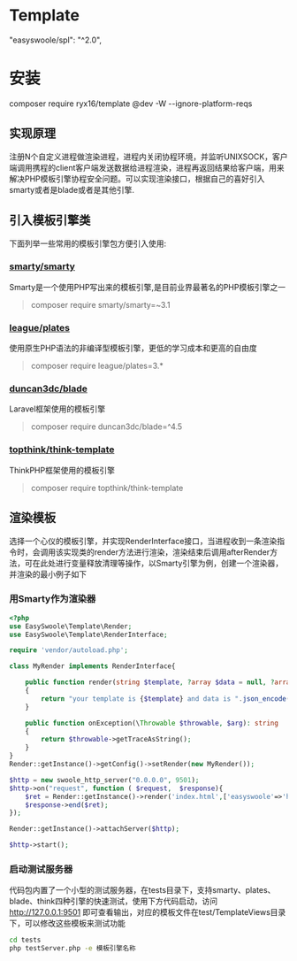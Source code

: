 # Template
"easyswoole/spl": "^2.0",

# 安装
composer require ryx16/template @dev -W --ignore-platform-reqs

## 实现原理
注册N个自定义进程做渲染进程，进程内关闭协程环境，并监听UNIXSOCK，客户端调用携程的client客户端发送数据给进程渲染，进程再返回结果给客户端，用来解决PHP模板引擎协程安全问题。可以实现渲染接口，根据自己的喜好引入smarty或者是blade或者是其他引擎.

## 引入模板引擎类

下面列举一些常用的模板引擎包方便引入使用:

### [smarty/smarty](https://github.com/smarty-php/smarty)

Smarty是一个使用PHP写出来的模板引擎,是目前业界最著名的PHP模板引擎之一

> composer require smarty/smarty=~3.1


### [league/plates](https://github.com/thephpleague/plates)

使用原生PHP语法的非编译型模板引擎，更低的学习成本和更高的自由度

> composer require league/plates=3.*

### [duncan3dc/blade](https://github.com/duncan3dc/blade)

Laravel框架使用的模板引擎

> composer require duncan3dc/blade=^4.5

### [topthink/think-template](https://github.com/top-think/think-template)

ThinkPHP框架使用的模板引擎

> composer require topthink/think-template


## 渲染模板

选择一个心仪的模板引擎，并实现RenderInterface接口，当进程收到一条渲染指令时，会调用该实现类的render方法进行渲染，渲染结束后调用afterRender方法，可在此处进行变量释放清理等操作，以Smarty引擎为例，创建一个渲染器， 并渲染的最小例子如下

### 用Smarty作为渲染器

```php
<?php
use EasySwoole\Template\Render;
use EasySwoole\Template\RenderInterface;

require 'vendor/autoload.php';

class MyRender implements RenderInterface{

    public function render(string $template, ?array $data = null, ?array $options = null): ?string
    {
        return "your template is {$template} and data is ".json_encode($data);
    }

    public function onException(\Throwable $throwable, $arg): string
    {
        return $throwable->getTraceAsString();
    }
}
Render::getInstance()->getConfig()->setRender(new MyRender());

$http = new swoole_http_server("0.0.0.0", 9501);
$http->on("request", function ( $request,  $response){
    $ret = Render::getInstance()->render('index.html',['easyswoole'=>'hello']);
    $response->end($ret);
});

Render::getInstance()->attachServer($http);

$http->start();
```

### 启动测试服务器

代码包内置了一个小型的测试服务器，在tests目录下，支持smarty、plates、blade、think四种引擎的快速测试，使用下方代码启动，访问 http://127.0.0.1:9501 即可查看输出，对应的模板文件在test/TemplateViews目录下，可以修改这些模板来测试功能

```bash
cd tests
php testServer.php -e 模板引擎名称
```
